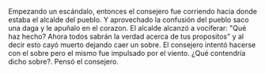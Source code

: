 Empezando un escándalo, entonces el consejero fue corriendo hacia donde estaba el alcalde del pueblo.
Y aprovechado la confusión del pueblo saco una daga y le apuñalo en el corazon.
El alcalde alcanzó a vociferar: "Qué haz hecho? Ahora todos sabrán la verdad acerca de tus propositos" y al decir esto
cayó muerto dejando caer un sobre. El consejero intentó hacerse con el sobre pero el mismo fue impulsado por el viento.
¿Qué contendría dicho sobre?. Pensó el consejero.